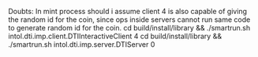 Doubts: In mint process should i assume client 4 is also capable of giving the random id for the coin, since ops
inside servers cannot run same code to generate random id for the coin.
cd build/install/library && ./smartrun.sh intol.dti.imp.client.DTIInteractiveClient 4
cd build/install/library && ./smartrun.sh intol.dti.imp.server.DTIServer 0

```